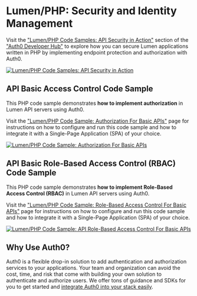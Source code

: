 # Lumen/PHP: Security and Identity Management

Visit the ["Lumen/PHP Code Samples: API Security in Action"](https://auth0.com/developers/hub/code-samples/api/lumen-php) section of the ["Auth0 Developer Hub"](https://auth0.com/developers/hub) to explore how you can secure Lumen applications written in PHP by implementing endpoint protection and authorization with Auth0.

[![Lumen/PHP Code Samples: API Security in Action](https://cdn.auth0.com/blog/hub/code-samples/api/lumen-php.png)](https://auth0.com/developers/hub/code-samples/api/lumen-php)

## API Basic Access Control Code Sample

This PHP code sample demonstrates **how to implement authorization** in Lumen API servers using Auth0.

Visit the ["Lumen/PHP Code Sample: Authorization For Basic APIs"](https://auth0.com/developers/hub/code-samples/api/lumen-php/basic-authorization) page for instructions on how to configure and run this code sample and how to integrate it with a Single-Page Application (SPA) of your choice.

[![Lumen/PHP Code Sample: Authorization For Basic APIs](https://cdn.auth0.com/blog/hub/code-samples/api/lumen-php/basic-authorization.png)](https://auth0.com/developers/hub/code-samples/api/lumen-php/basic-authorization)



## API Basic Role-Based Access Control (RBAC) Code Sample

This PHP code sample demonstrates **how to implement Role-Based Access Control (RBAC)** in Lumen API servers using Auth0.

Visit the ["Lumen/PHP Code Sample: Role-Based Access Control For Basic APIs"](https://auth0.com/developers/hub/code-samples/api/lumen-php/basic-role-based-access-control) page for instructions on how to configure and run this code sample and how to integrate it with a Single-Page Application (SPA) of your choice.

[![Lumen/PHP Code Sample: API Role-Based Access Control For Basic APIs](https://cdn.auth0.com/blog/hub/code-samples/api/lumen-php/basic-role-based-access-control.png)](https://auth0.com/developers/hub/code-samples/api/lumen-php/basic-role-based-access-control)



## Why Use Auth0?

Auth0 is a flexible drop-in solution to add authentication and authorization services to your applications. Your team and organization can avoid the cost, time, and risk that come with building your own solution to authenticate and authorize users. We offer tons of guidance and SDKs for you to get started and [integrate Auth0 into your stack easily](https://auth0.com/developers/hub/code-samples/full-stack).